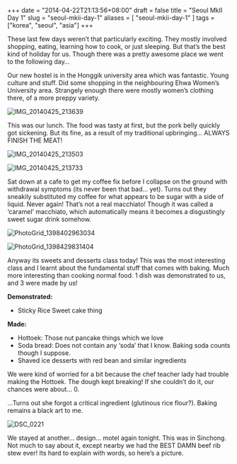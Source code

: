 +++
date = "2014-04-22T21:13:56+08:00"
draft = false
title = "Seoul MkII Day 1"
slug = "seoul-mkii-day-1"
aliases = [
	"seoul-mkii-day-1"
]
tags = ["korea", "seoul", "asia"]
+++

These last few days weren’t that particularly exciting. They mostly involved shopping, eating, learning how to cook, or just sleeping. But that’s the best kind of holiday for us. Though there was a pretty awesome place we went to the following day…

Our new hostel is in the Honggik university area which was fantastic. Young culture and stuff. Did some shopping in the neighbouring Ehwa Women’s University area. Strangely enough there were mostly women’s clothing there, of a more preppy variety.


![IMG_20140425_213639](/images/2014/05/img_20140425_213639.jpg)

This was our lunch. The food was tasty at first, but the pork belly quickly got sickening. But its fine, as a result of my traditional upbringing… ALWAYS FINISH THE MEAT!

![IMG_20140425_213503](/images/2014/05/img_20140425_213503.jpg)


![IMG_20140425_213733](/images/2014/05/img_20140425_213733.jpg)

Sat down at a cafe to get my coffee fix before I collapse on the ground with withdrawal symptoms (its never been that bad… yet). Turns out they sneakily substituted my coffee for what appears to be sugar with a side of liquid. Never again! That’s not a real macchiato! Though it was called a ‘caramel’ macchiato, which automatically means it becomes a disgustingly sweet sugar drink somehow.

![PhotoGrid_1398402963034](/images/2014/05/photogrid_1398402963034.jpg)

![PhotoGrid_1398429831404](/images/2014/05/photogrid_1398429831404.jpg)

Anyway its sweets and desserts class today! This was the most interesting class and I learnt about the fundamental stuff that comes with baking. Much more interesting than cooking normal food. 1 dish was demonstrated to us, and 3 were made by us!

**Demonstrated:**

- Sticky Rice Sweet cake thing

**Made:**

- Hottoek: Those nut pancake things which we love
- Soda bread: Does not contain any ‘soda’ that I know. Baking soda counts though I suppose.
- Shaved ice desserts with red bean and similar ingredients

We were kind of worried for a bit because the chef teacher lady had trouble making the Hottoek. The dough kept breaking! If she couldn’t do it, our chances were about… 0.

…Turns out she forgot a critical ingredient (glutinous rice flour?). Baking remains a black art to me.

![DSC_0221](/images/2014/05/dsc_0221.jpg)

We stayed at another… design… motel again tonight. This was in Sinchong. Not much to say about it, except nearby we had the BEST DAMN beef rib stew ever! Its hard to explain with words, so here’s a picture.
